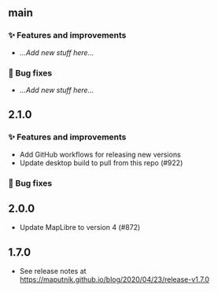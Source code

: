 ## main

### ✨ Features and improvements
- _...Add new stuff here..._

### 🐞 Bug fixes
- _...Add new stuff here..._

## 2.1.0

### ✨ Features and improvements

- Add GitHub workflows for releasing new versions
- Update desktop build to pull from this repo (#922)

### 🐞 Bug fixes

## 2.0.0
- Update MapLibre to version 4 (#872)

## 1.7.0
- See release notes at https://maputnik.github.io/blog/2020/04/23/release-v1.7.0

